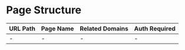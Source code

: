 # Page Structure

| URL Path | Page Name | Related Domains | Auth Required |
| -------- | --------- | --------------- | ------------- |
| -        | -         | -               | -             |

